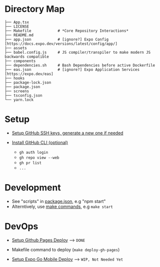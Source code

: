# Directory Map

```
├── App.tsx
├── LICENSE
├── Makefile            # *Core Repository Interactions*
├── README.md
├── app.json            # [ignore?] Expo Config [https://docs.expo.dev/versions/latest/config/app/]
├── assets
├── babel.config.js     # JS compiler/transpiler to make modern JS backwards compatible
├── components
├── dependencies.sh     # Bash Dependencies before active Dockerfile
├── eas.json            # [ignore?] Expo Application Services [https://expo.dev/eas]
├── hooks
├── package-lock.json
├── package.json
├── screens
├── tsconfig.json
└── yarn.lock
```

# Setup

- [Setup GitHub SSH keys, generate a new one if needed](https://docs.github.com/en/authentication/connecting-to-github-with-ssh/checking-for-existing-ssh-keys?platform=linux)

- [Install GitHub CLI (optional)](https://github.com/cli/cli/blob/trunk/docs/install_linux.md#debian-ubuntu-linux-apt)
  - `gh auth login`
  - `gh repo view --web`
  - `gh pr list`
  - `...`

# Development

- See "scripts" in [package.json](./package.json), e.g "npm start"
- Alterntively, use [make commands](./Makefile), e.g `make start`

# DevOps

- [Setup Github Pages Deploy](https://docs.expo.dev/distribution/publishing-websites/#github-pages) --> `DONE`

- Makefile command to deploy (`make deploy-gh-pages`)

- [Setup Expo Go Mobile Deploy](https://docs.expo.dev/eas-update/getting-started/) --> `WIP, Not Needed Yet`
